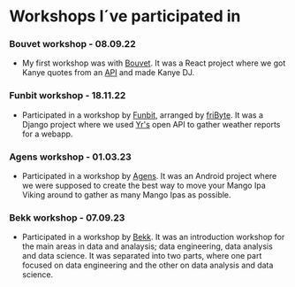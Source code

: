 # Workshops I´ve participated in

### Bouvet workshop - 08.09.22
- My first workshop was with [Bouvet](https://bouvet.no). It was a React project where we got Kanye quotes from an [API](https://kanye.rest/) and made Kanye DJ. 

### Funbit workshop - 18.11.22                                                                             
- Participated in a workshop by [Funbit](https://funbit.no/), arranged by [friByte](https://fribyte.no). 
It was a Django project where we used [Yr's](https://yr.no) open API to gather weather reports for a webapp.

### Agens workshop - 01.03.23
- Participated in a workshop by [Agens](https://agens.no/). It was an Android project where we were supposed to create the best way to move your Mango Ipa Viking around to gather as many Mango Ipas as possible.

### Bekk workshop - 07.09.23
- Participated in a workshop by [Bekk](https://www.bekk.no/). It was an introduction workshop for the main areas in data and analaysis; data engineering, data analysis and data science. It was separated into two parts, where one part focused on data engineering and the other on data analysis and data science.
